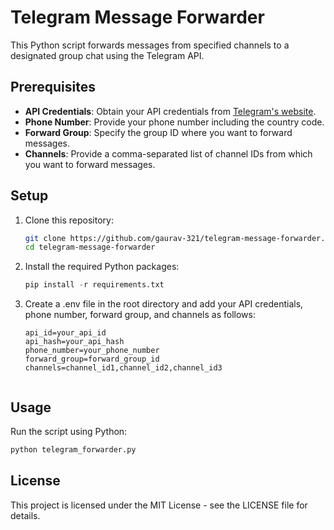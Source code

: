 # Telegram Message Forwarder

This Python script forwards messages from specified channels to a designated group chat using the Telegram API.

## Prerequisites

- **API Credentials**: Obtain your API credentials from [Telegram's website](https://my.telegram.org/auth).
- **Phone Number**: Provide your phone number including the country code.
- **Forward Group**: Specify the group ID where you want to forward messages.
- **Channels**: Provide a comma-separated list of channel IDs from which you want to forward messages.

## Setup

1. Clone this repository:

   ```bash
   git clone https://github.com/gaurav-321/telegram-message-forwarder.git
   cd telegram-message-forwarder

2. Install the required Python packages:
    ```python
    pip install -r requirements.txt
3. Create a .env file in the root directory and add your API credentials, phone number, forward group, and channels as follows:
    ```
    api_id=your_api_id
    api_hash=your_api_hash
    phone_number=your_phone_number
    forward_group=forward_group_id
    channels=channel_id1,channel_id2,channel_id3


## Usage
Run the script using Python:
   ```python
   python telegram_forwarder.py
   ```
## License
This project is licensed under the MIT License - see the LICENSE file for details.